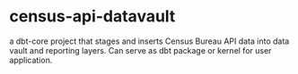 # census-api-datavault
a dbt-core project that stages and inserts Census Bureau API data into data vault and reporting layers. Can serve as dbt package or kernel for user application.
